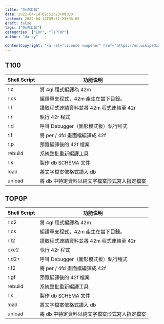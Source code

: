 ```yaml
---
title: "系统工具"
date: 2022-04-14T09:51:23+08:00
lastmod: 2022-04-14T09:51:23+08:00
draft: false
tags: ["系统工具"]
categories: ["ERP", "TIPTOP"]
author: "darcy"

contentCopyright: '<a rel="license noopener" href="https://en.wikipedia.org/wiki/Wikipedia:Text_of_Creative_Commons_Attribution-ShareAlike_3.0_Unported_License" target="_blank">Creative Commons Attribution-ShareAlike License</a>'
---
```


## T100

| Shell Script | 功能说明                                     |
| ------------ | -------------------------------------------- |
| r.c          | 將 4gl 程式編譯為 42m                        |
| r.cs         | 編譯單支程式，42m 產生在當下目錄。           |
| r.l          | 讀取程式連結資料並將 42m 程式連結至 42r      |
| r.r          | 執行 42r 程式                                |
| r.d          | 呼叫 Debugger（圖形模式板）執行程式          |
| r.f          | 將 per / 4fd 畫面檔編譯成 42f                |
| r.p          | 預覽編譯後的 42f 檔案                        |
| rebuild      | 系統整批重新編譯工具                         |
| r.s          | 製作 db SCHEMA 文件                          |
| load         | 將文字檔案依格式讀入 db                      |
| unload       | 將 db 中特定資料以純文字檔案形式寫入指定檔案 |

## TOPGP

| Shell Script | 功能说明                                     |
| ------------ | -------------------------------------------- |
| r.c2         | 將 4gl 程式編譯為 42m                        |
| r.cs         | 編譯單支程式，42m 產生在當下目錄。           |
| r.l2         | 讀取程式連結資料並將 42m 程式連結至 42r      |
| exe2         | 執行 42r 程式                                |
| r.d2+        | 呼叫 Debugger（圖形模式板）執行程式          |
| r.f2         | 將 per / 4fd 畫面檔編譯成 42f                |
| r.gf         | 預覽編譯後的 42f 檔案                        |
| rebuild      | 系統整批重新編譯工具                         |
| r.s          | 製作 db SCHEMA 文件                          |
| load         | 將文字檔案依格式讀入 db                      |
| unload       | 將 db 中特定資料以純文字檔案形式寫入指定檔案 |
